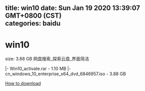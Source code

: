 
title: win10
date: Sun Jan 19 2020 13:39:07 GMT+0800 (CST)    
categories: baidu
---

# win10
size: 3.88 GB
 网盘搜索_探索云盘_界面简洁
 
|- Win10_activate.rar - 1.10 MB
|- cn_windows_10_enterprise_x64_dvd_6846957.iso - 3.88 GB

[How to download](https://bpcam.bemobtrk.com/go/2ceec3aa-1ca2-46d6-b9ff-aaa5c184517c?jno=4590)